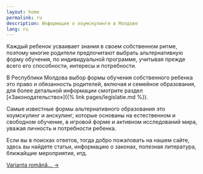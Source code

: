 ```yaml
---
layout: home
permalink: ru
description: Информация о хоумскулинге в Молдове
lang: ru
---
```


Каждый ребенок усваивает знания в своем собственном ритме, поэтому многие
родители предпочитают выбрать альтернативную форму обучения, по индивидуальной
программе, учитывая прежде всего его способности, интересы и потребности.

В Республики Молдова выбор формы обучения собственного ребенка это право
и обязанность родителей, включая и семейное образования, для более детальной
информации смотрите раздел [«Законодательство»]({% link
pages/legislatie.md %}).

Самые известные формы альтернативного образования это хоумскулинг и анскулинг,
которые основаны на естественном и свободном обучение, в игровой форме
и активном исследований мира, уважая личность и потребности ребенка.

Если вы в поисках ответов, тогда добро пожаловать на нашем сайте, здесь вы
найдете статьи, информацию о законах, полезная литература, ближайщие
мероприятия, итд.

<a href="/" lang="ro" class="translation-link">Varianta română… →</a>
